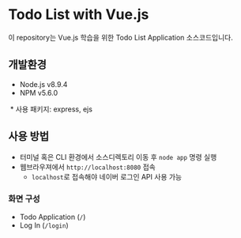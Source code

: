 # Todo List with Vue.js

이 repository는 Vue.js 학습을 위한 Todo List Application 소스코드입니다.

## 개발환경
  * Node.js v8.9.4
  * NPM v5.6.0
  
  * 사용 패키지: express, ejs

## 사용 방법
  * 터미널 혹은 CLI 환경에서 소스디렉토리 이동 후 `node app` 명령 실행
  * 웹브라우져에서 `http://localhost:8080` 접속
    * `localhost`로 접속해야 네이버 로그인 API 사용 가능

### 화면 구성
  * Todo Application (`/`)
  * Log In (`/login`)
